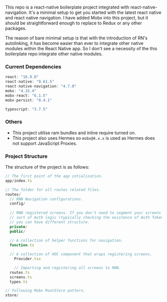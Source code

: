 This repo is a react-native boilerplate project integrated with react-native-navigation.
It's a minimal setup to get you started with the latest react native and react native navigation. I have added
Mobx into this project, but it should be straightforward enough to replace to Redux or any other packages.

The reason of bare minimal setup is that with the introduction of RN's autolinking, it has become easier than ever to integrate other native modules within the React Native app. So I don't see a necessity of the this boilerplate repo integrate other native modules.

### Current Dependencies

```js
react: "16.9.0"
react-native: "0.61.5"
react-native-navigation: "4.7.0"
mobx: "4.15.4"
mobx-react: "6.1.5"
mobx-persist: "0.4.1"

typescript: "3.7.5"
```

### Others

- This project utilise ram bundles and inline require turned on.
- This project also uses Hermes so `mobx@4.x.x` is used as Hermes does not support JavaScript Proxies.

### Project Structure

The structure of the project is as follows:

```js
// The first point of the app intialization.
app/index.ts 

// The folder for all routes related files.
routes/
  // RNN Navigation configurations.
  config/ 
  
  // RNN registered screens. If you don't need to segment your screens with some
  // sort of Auth logic (typically checking the existence of Auth Token in private screens),
  // you can have different structure. 
  private/
  public/
  
  // A collection of helper functions for navigation.
  function.ts

  // A collection of HOC component that wraps registering screens.
	Provider.tsx

	// Importing and registering all screens to RNN.
  routes.ts
  screens.ts
  types.ts

// Following Mobx RootStore pattern.
store/
```